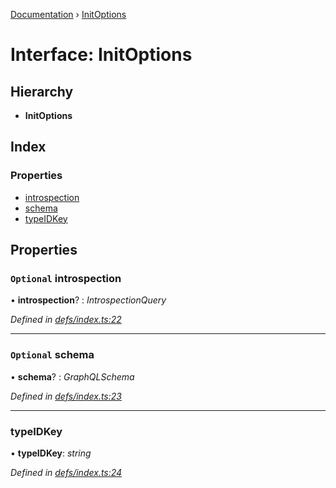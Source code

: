 [Documentation](../README.md) › [InitOptions](initoptions.md)

# Interface: InitOptions

## Hierarchy

* **InitOptions**

## Index

### Properties

* [introspection](initoptions.md#optional-introspection)
* [schema](initoptions.md#optional-schema)
* [typeIDKey](initoptions.md#typeidkey)

## Properties

### `Optional` introspection

• **introspection**? : *IntrospectionQuery*

*Defined in [defs/index.ts:22](https://github.com/badbatch/graphql-box/blob/1dcbc7d/packages/request-parser/src/defs/index.ts#L22)*

___

### `Optional` schema

• **schema**? : *GraphQLSchema*

*Defined in [defs/index.ts:23](https://github.com/badbatch/graphql-box/blob/1dcbc7d/packages/request-parser/src/defs/index.ts#L23)*

___

###  typeIDKey

• **typeIDKey**: *string*

*Defined in [defs/index.ts:24](https://github.com/badbatch/graphql-box/blob/1dcbc7d/packages/request-parser/src/defs/index.ts#L24)*
